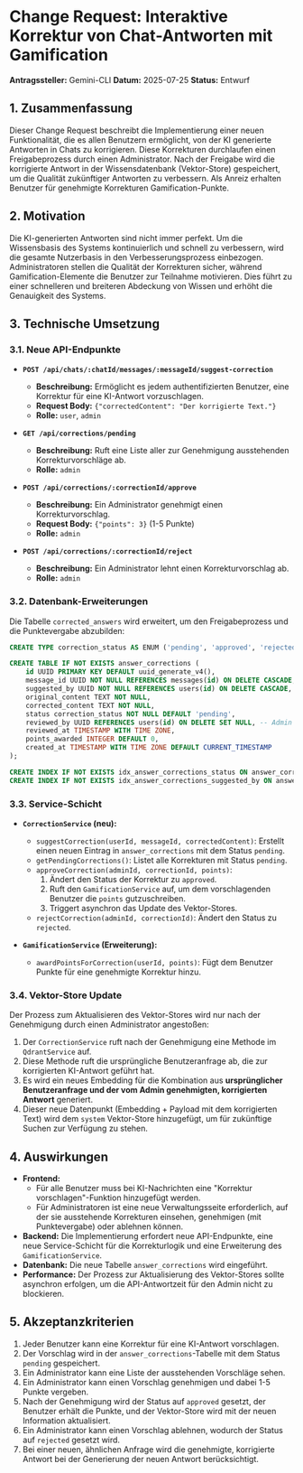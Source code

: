 # Change Request: Interaktive Korrektur von Chat-Antworten mit Gamification

**Antragssteller:** Gemini-CLI
**Datum:** 2025-07-25
**Status:** Entwurf

## 1. Zusammenfassung

Dieser Change Request beschreibt die Implementierung einer neuen Funktionalität, die es allen Benutzern ermöglicht, von der KI generierte Antworten in Chats zu korrigieren. Diese Korrekturen durchlaufen einen Freigabeprozess durch einen Administrator. Nach der Freigabe wird die korrigierte Antwort in der Wissensdatenbank (Vektor-Store) gespeichert, um die Qualität zukünftiger Antworten zu verbessern. Als Anreiz erhalten Benutzer für genehmigte Korrekturen Gamification-Punkte.

## 2. Motivation

Die KI-generierten Antworten sind nicht immer perfekt. Um die Wissensbasis des Systems kontinuierlich und schnell zu verbessern, wird die gesamte Nutzerbasis in den Verbesserungsprozess einbezogen. Administratoren stellen die Qualität der Korrekturen sicher, während Gamification-Elemente die Benutzer zur Teilnahme motivieren. Dies führt zu einer schnelleren und breiteren Abdeckung von Wissen und erhöht die Genauigkeit des Systems.

## 3. Technische Umsetzung

### 3.1. Neue API-Endpunkte

*   **`POST /api/chats/:chatId/messages/:messageId/suggest-correction`**
    *   **Beschreibung:** Ermöglicht es jedem authentifizierten Benutzer, eine Korrektur für eine KI-Antwort vorzuschlagen.
    *   **Request Body:** `{"correctedContent": "Der korrigierte Text."}`
    *   **Rolle:** `user`, `admin`

*   **`GET /api/corrections/pending`**
    *   **Beschreibung:** Ruft eine Liste aller zur Genehmigung ausstehenden Korrekturvorschläge ab.
    *   **Rolle:** `admin`

*   **`POST /api/corrections/:correctionId/approve`**
    *   **Beschreibung:** Ein Administrator genehmigt einen Korrekturvorschlag.
    *   **Request Body:** `{"points": 3}` (1-5 Punkte)
    *   **Rolle:** `admin`

*   **`POST /api/corrections/:correctionId/reject`**
    *   **Beschreibung:** Ein Administrator lehnt einen Korrekturvorschlag ab.
    *   **Rolle:** `admin`

### 3.2. Datenbank-Erweiterungen

Die Tabelle `corrected_answers` wird erweitert, um den Freigabeprozess und die Punktevergabe abzubilden:

```sql
CREATE TYPE correction_status AS ENUM ('pending', 'approved', 'rejected');

CREATE TABLE IF NOT EXISTS answer_corrections (
    id UUID PRIMARY KEY DEFAULT uuid_generate_v4(),
    message_id UUID NOT NULL REFERENCES messages(id) ON DELETE CASCADE,
    suggested_by UUID NOT NULL REFERENCES users(id) ON DELETE CASCADE,
    original_content TEXT NOT NULL,
    corrected_content TEXT NOT NULL,
    status correction_status NOT NULL DEFAULT 'pending',
    reviewed_by UUID REFERENCES users(id) ON DELETE SET NULL, -- Admin who reviewed
    reviewed_at TIMESTAMP WITH TIME ZONE,
    points_awarded INTEGER DEFAULT 0,
    created_at TIMESTAMP WITH TIME ZONE DEFAULT CURRENT_TIMESTAMP
);

CREATE INDEX IF NOT EXISTS idx_answer_corrections_status ON answer_corrections(status);
CREATE INDEX IF NOT EXISTS idx_answer_corrections_suggested_by ON answer_corrections(suggested_by);
```

### 3.3. Service-Schicht

*   **`CorrectionService` (neu):**
    *   `suggestCorrection(userId, messageId, correctedContent)`: Erstellt einen neuen Eintrag in `answer_corrections` mit dem Status `pending`.
    *   `getPendingCorrections()`: Listet alle Korrekturen mit Status `pending`.
    *   `approveCorrection(adminId, correctionId, points)`:
        1.  Ändert den Status der Korrektur zu `approved`.
        2.  Ruft den `GamificationService` auf, um dem vorschlagenden Benutzer die `points` gutzuschreiben.
        3.  Triggert asynchron das Update des Vektor-Stores.
    *   `rejectCorrection(adminId, correctionId)`: Ändert den Status zu `rejected`.

*   **`GamificationService` (Erweiterung):**
    *   `awardPointsForCorrection(userId, points)`: Fügt dem Benutzer Punkte für eine genehmigte Korrektur hinzu.

### 3.4. Vektor-Store Update

Der Prozess zum Aktualisieren des Vektor-Stores wird nur nach der Genehmigung durch einen Administrator angestoßen:

1.  Der `CorrectionService` ruft nach der Genehmigung eine Methode im `QdrantService` auf.
2.  Diese Methode ruft die ursprüngliche Benutzeranfrage ab, die zur korrigierten KI-Antwort geführt hat.
3.  Es wird ein neues Embedding für die Kombination aus **ursprünglicher Benutzeranfrage und der vom Admin genehmigten, korrigierten Antwort** generiert.
4.  Dieser neue Datenpunkt (Embedding + Payload mit dem korrigierten Text) wird dem `system` Vektor-Store hinzugefügt, um für zukünftige Suchen zur Verfügung zu stehen.

## 4. Auswirkungen

*   **Frontend:**
    *   Für alle Benutzer muss bei KI-Nachrichten eine "Korrektur vorschlagen"-Funktion hinzugefügt werden.
    *   Für Administratoren ist eine neue Verwaltungsseite erforderlich, auf der sie ausstehende Korrekturen einsehen, genehmigen (mit Punktevergabe) oder ablehnen können.
*   **Backend:** Die Implementierung erfordert neue API-Endpunkte, eine neue Service-Schicht für die Korrekturlogik und eine Erweiterung des `GamificationService`.
*   **Datenbank:** Die neue Tabelle `answer_corrections` wird eingeführt.
*   **Performance:** Der Prozess zur Aktualisierung des Vektor-Stores sollte asynchron erfolgen, um die API-Antwortzeit für den Admin nicht zu blockieren.

## 5. Akzeptanzkriterien

1.  Jeder Benutzer kann eine Korrektur für eine KI-Antwort vorschlagen.
2.  Der Vorschlag wird in der `answer_corrections`-Tabelle mit dem Status `pending` gespeichert.
3.  Ein Administrator kann eine Liste der ausstehenden Vorschläge sehen.
4.  Ein Administrator kann einen Vorschlag genehmigen und dabei 1-5 Punkte vergeben.
5.  Nach der Genehmigung wird der Status auf `approved` gesetzt, der Benutzer erhält die Punkte, und der Vektor-Store wird mit der neuen Information aktualisiert.
6.  Ein Administrator kann einen Vorschlag ablehnen, wodurch der Status auf `rejected` gesetzt wird.
7.  Bei einer neuen, ähnlichen Anfrage wird die genehmigte, korrigierte Antwort bei der Generierung der neuen Antwort berücksichtigt.